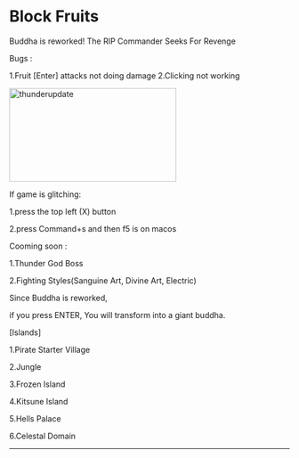 # Block Fruits
Buddha is reworked!
The RIP Commander Seeks For Revenge

Bugs :

1.Fruit [Enter] attacks not doing damage
2.Clicking not working








<img width="300" height="168" alt="thunderupdate" src="https://github.com/user-attachments/assets/e2b4365f-0967-47d5-bcfc-4b5100adb6e7" />





If game is glitching:

1.press the top left (X) button

2.press Command+s and then f5 is on macos



Cooming soon :

1.Thunder God Boss


2.Fighting Styles(Sanguine Art, Divine Art, Electric)




Since Buddha is reworked,

if you press ENTER, You will transform into a giant buddha.


[Islands]

1.Pirate Starter Village

2.Jungle

3.Frozen Island

4.Kitsune Island

5.Hells Palace

6.Celestal Domain
___________________
